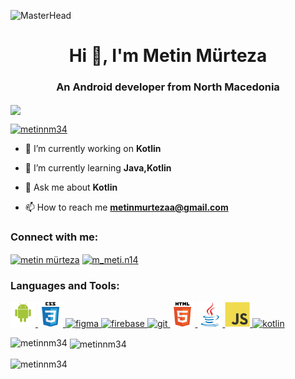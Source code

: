 ![MasterHead](https://camo.githubusercontent.com/d6b5d2eaa8aa3917c5a1a1f47af3658d1ca088a46b460ac1c61eb43a4753e199/68747470733a2f2f656d74657269612e636f6d2f68732d66732f68756266732f656d74657269615f696d616765732f686f6d652f416e64726f69642d686561642d7573652d63617365732e776562703f77696474683d383030266865696768743d343837266e616d653d416e64726f69642d686561642d7573652d63617365732e77656270)
<h1 align="center">Hi 👋, I'm Metin Mürteza</h1>
<h3 align="center">An Android developer from North Macedonia</h3>

<a href="https://hits.seeyoufarm.com"><img src="https://hits.seeyoufarm.com/api/count/incr/badge.svg?url=https%3A%2F%2Fgithub.com%2Fgjbae1212%2Fhit-counter&count_bg=%23CF1010&title_bg=%23E8EF03&icon=mercedes.svg&icon_color=%23010101&title=Metin&edge_flat=false"   align="center"/></a>



<p align="left"> <a href="https://github.com/ryo-ma/github-profile-trophy"><img src="https://github-profile-trophy.vercel.app/?username=metinnm34" alt="metinnm34" /></a> </p>

- 🔭 I’m currently working on **Kotlin**

- 🌱 I’m currently learning **Java,Kotlin**

- 💬 Ask me about **Kotlin**

- 📫 How to reach me **metinmurtezaa@gmail.com**

<h3 align="left">Connect with me:</h3>
<p align="left">
<a href="https://fb.com/MetinMürteza" target="blank"><img align="center" src="https://raw.githubusercontent.com/rahuldkjain/github-profile-readme-generator/master/src/images/icons/Social/facebook.svg" alt="metin mürteza" height="30" width="40" /></a>
<a href="https://instagram.com/m_meti.n14" target="blank"><img align="center" src="https://raw.githubusercontent.com/rahuldkjain/github-profile-readme-generator/master/src/images/icons/Social/instagram.svg" alt="m_meti.n14" height="30" width="40" /></a>
</p>

<h3 align="left">Languages and Tools:</h3>
<p align="left"> <a href="https://developer.android.com" target="_blank" rel="noreferrer"> <img src="https://raw.githubusercontent.com/devicons/devicon/master/icons/android/android-original-wordmark.svg" alt="android" width="40" height="40"/> </a> <a href="https://www.w3schools.com/css/" target="_blank" rel="noreferrer"> <img src="https://raw.githubusercontent.com/devicons/devicon/master/icons/css3/css3-original-wordmark.svg" alt="css3" width="40" height="40"/> </a> <a href="https://www.figma.com/" target="_blank" rel="noreferrer"> <img src="https://www.vectorlogo.zone/logos/figma/figma-icon.svg" alt="figma" width="40" height="40"/> </a> <a href="https://firebase.google.com/" target="_blank" rel="noreferrer"> <img src="https://www.vectorlogo.zone/logos/firebase/firebase-icon.svg" alt="firebase" width="40" height="40"/> </a> <a href="https://git-scm.com/" target="_blank" rel="noreferrer"> <img src="https://www.vectorlogo.zone/logos/git-scm/git-scm-icon.svg" alt="git" width="40" height="40"/> </a> <a href="https://www.w3.org/html/" target="_blank" rel="noreferrer"> <img src="https://raw.githubusercontent.com/devicons/devicon/master/icons/html5/html5-original-wordmark.svg" alt="html5" width="40" height="40"/> </a> <a href="https://www.java.com" target="_blank" rel="noreferrer"> <img src="https://raw.githubusercontent.com/devicons/devicon/master/icons/java/java-original.svg" alt="java" width="40" height="40"/> </a> <a href="https://developer.mozilla.org/en-US/docs/Web/JavaScript" target="_blank" rel="noreferrer"> <img src="https://raw.githubusercontent.com/devicons/devicon/master/icons/javascript/javascript-original.svg" alt="javascript" width="40" height="40"/> </a> <a href="https://kotlinlang.org" target="_blank" rel="noreferrer"> <img src="https://www.vectorlogo.zone/logos/kotlinlang/kotlinlang-icon.svg" alt="kotlin" width="40" height="40"/> </a> </p>

<p><img align="left" src="https://github-readme-stats.vercel.app/api/top-langs?username=metinnm34&show_icons=true&locale=en&layout=compact" alt="metinnm34" /></p>

<p>&nbsp;<img align="center" src="https://github-readme-stats.vercel.app/api?username=metinnm34&show_icons=true&locale=en" alt="metinnm34" /></p>

<p><img align="center" src="https://github-readme-streak-stats.herokuapp.com/?user=metinnm34&" alt="metinnm34" /></p>









